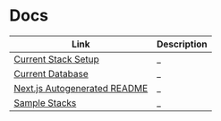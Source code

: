 # Docs

| Link | Description |
| --- | --- |
| [Current Stack Setup](docs/cole-stack-setup-steps.md) | _ |
| [Current Database](docs/database-tables.md) | _ |
| [Next.js Autogenerated README](docs/nextjs-default.md) | _ |
| [Sample Stacks](docs/sample-stack.md) | _ |

